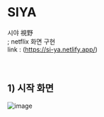 # SIYA
시야 視野  
; netflix 화면 구현  
link : (https://si-ya.netlify.app/)  
<br/>
<br/>
## 1) 시작 화면
![image](https://github.com/sinheyy/siya-app/assets/163747140/b442c136-915c-4576-9c8e-dbb5101e0490)

